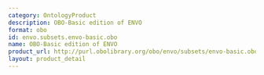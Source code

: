 ```yaml
---
category: OntologyProduct
description: OBO-Basic edition of ENVO
format: obo
id: envo.subsets.envo-basic.obo
name: OBO-Basic edition of ENVO
product_url: http://purl.obolibrary.org/obo/envo/subsets/envo-basic.obo
layout: product_detail
---
```

